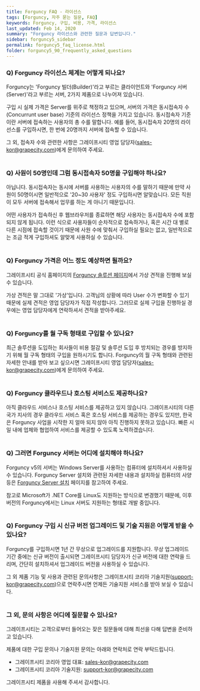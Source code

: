 ```yaml
---
title: Forguncy FAQ - 라이선스
tags: [Forguncy, 자주 묻는 질문, FAQ]
keywords: Forguncy, 구입, 비용, 가격, 라이선스
last_updated: Feb 14, 2020
summary: "Forguncy 라이선스와 관련한 질문과 답변입니다."
sidebar: forguncy5_sidebar
permalink: forguncy5_faq_license.html
folder: forguncy5_90_frequently_asked_questions
---
```


### Q) Forguncy 라이선스 체계는 어떻게 되나요?

Forguncy는 'Forguncy 빌더(Builder)'라고 부르는 클라이언트와 'Forguncy 서버(Server)'라고 부르는 서버, 2가지 제품으로 나누어져 있습니다. 

구입 시 실제 가격은 Server를 위주로 책정하고 있으며, 서버의 가격은 동시접속자 수(Concurrunt user base) 기준의 라이선스 정책을 가지고 있습니다. 동시접속자 기준이란 서버에 접속하는 사용자의 총 수를 말합니다. 예를 들어, 동시접속자 20명의 라이선스를 구입하시면, 한 번에 20명까지 서버에 접속할 수 있습니다. 

그 외, 접속자 수와 관련한 사항은 그레이프시티 영업 담당자([sales-kor@grapecity.com](mailto:sales-kor@grapecity.com))에게 문의하여 주세요.
<br /><br />

### Q) 사원이 50명인데 그럼 동시접속자 50명을 구입해야 하나요?

아닙니다. 동시접속자는 동시에 서버를 사용하는 사용자의 수를 말하기 때문에 만약 사원이 50명이시면 일반적으로 '20~30 사용자' 정도 구입하시면 알맞습니다. 모든 직원이 모두 서버에 접속해서 업무를 하는 게 아니기 때문입니다. 

어떤 사용자가 접속하신 후 웹브라우저를 종료하면 해당 사용자는 동시접속자 수에 포함되지 않게 됩니다. 이런 식으로 사용자들이 순차적으로 접속하거나, 혹은 시간 대 별로 다른 시점에 접속할 것이기 때문에 사원 수에 맞춰서 구입하실 필요는 없고, 일반적으로는 조금 적게 구입하셔도 알맞게 사용하실 수 있습니다.
<br /><br />

### Q) Forguncy 가격은 어느 정도 예상하면 될까요?

그레이프시티 공식 홈페이지의 [Forguncy 솔루션 페이지](https://www.grapecity.co.kr/solutions/forguncy)에서 가상 견적을 진행해 보실 수 있습니다.

가상 견적은 말 그대로 '가상'입니다. 고객님의 상황에 따라 User 수가 변화할 수 있기 때문에 실제 견적은 영업 담당자가 직접 작성합니다. 그러므로 실제 구입을 진행하실 경우에는 영업 담당자에게 연락하셔서 견적을 받아주세요.
<br /><br />

### Q) Forguncy를 월 구독 형태로 구입할 수 있나요?

최근 솔루션을 도입하는 회사들이 비용 절감 및 솔루션 도입 후 방치되는 경우를 방지하기 위해 월 구독 형태의 구입을 원하시기도 합니다. Forguncy의 월 구독 형태와 관련된 자세한 안내를 받아 보고 싶으시면 그레이프시티 영업 담당자([sales-kor@grapecity.com](mailto:sales-kor@grapecity.com))에게 문의하여 주세요.
<br /><br />

### Q) Forguncy 클라우드나 호스팅 서비스도 제공하나요?

아직 클라우드 서비스나 호스팅 서비스를 제공하고 있지 않습니다. 그레이프시티의 다른 국가 지사의 경우 클라우드 서비스 혹은 호스팅 서비스를 제공하는 경우도 있지만, 한국은 Forguncy 사업을 시작한 지 얼마 되지 않아 아직 진행하지 못하고 있습니다. 빠른 시일 내에 업체와 협업하여 서비스를 제공할 수 있도록 노력하겠습니다.
<br /><br />

### Q) 그러면 Forguncy 서버는 어디에 설치해야 하나요?

Forguncy v5의 서버는 Windows Server를 사용하는 컴퓨터에 설치하셔서 사용하실 수 있습니다. Forguncy Server 설치와 관련된 자세한 내용과 설치하실 컴퓨터의 사양 등은 [Forguncy Server 설치](fgc5server_installation.html) 페이지를 참고하여 주세요.

참고로 Microsoft가 .NET Core를 Linux도 지원하는 방식으로 변경했기 때문에, 이후 버전의 Forguncy에서는 Linux 서버도 지원하는 형태로 개발 중입니다. 
<br /><br />

### Q) Forguncy 구입 시 신규 버전 업그레이드 및 기술 지원은 어떻게 받을 수 있나요?

Forguncy를 구입하시면 1년 간 무상으로 업그레이드를 지원합니다. 무상 업그레이드 기간 중에는 신규 버전이 출시되면 그레이프시티 담당자가 신규 버전에 대한 연락을 드리며, 간단히 설치하셔서 업그레이드 버전을 사용하실 수 있습니다.

그 외 제품 기능 및 사용과 관련된 문의사항은 그레이프시티 코리아 기술지원([support-kor@grapecity.com](mailto:support-kor@grapecity.com))으로 연락주시면 언제든 기술지원 서비스를 받아 보실 수 있습니다.
<br /><br />

### 그 외, 문의 사항은 어디에 질문할 수 있나요?

그레이프시티는 고객으로부터 들어오는 잦은 질문들에 대해 최선을 다해 답변을 준비하고 있습니다. 

제품에 대한 구입 문의나 기술지원 문의는 아래와 연락처로 연락 부탁드립니다.

  * 그레이프시티 코리아 영업 대표: [sales-kor@grapecity.com](mailto:sales-kor@grapecity.com)
  * 그레이프시티 코리아 기술지원: [support-kor@grapecity.com](mailto:support-kor@grapecity.com)

그레이프시티 제품을 사용해 주셔서 감사합니다.

<br /><br />